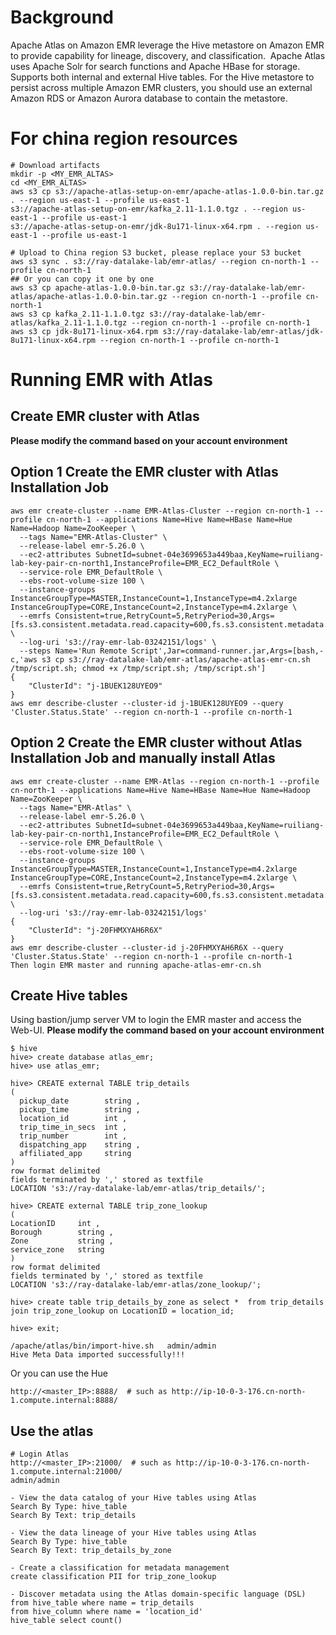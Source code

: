 # Background

Apache Atlas on Amazon EMR leverage the Hive metastore on Amazon EMR to provide capability for lineage, discovery, and classification. 
Apache Atlas uses Apache Solr for search functions and Apache HBase for storage. 
Supports both internal and external Hive tables. 
For the Hive metastore to persist across multiple Amazon EMR clusters, you should use an external Amazon RDS or Amazon Aurora database to contain the metastore.

# For china region resources
```
# Download artifacts
mkdir -p <MY_EMR_ALTAS>
cd <MY_EMR_ALTAS>
aws s3 cp s3://apache-atlas-setup-on-emr/apache-atlas-1.0.0-bin.tar.gz . --region us-east-1 --profile us-east-1
s3://apache-atlas-setup-on-emr/kafka_2.11-1.1.0.tgz . --region us-east-1 --profile us-east-1
s3://apache-atlas-setup-on-emr/jdk-8u171-linux-x64.rpm . --region us-east-1 --profile us-east-1

# Upload to China region S3 bucket, please replace your S3 bucket
aws s3 sync . s3://ray-datalake-lab/emr-atlas/ --region cn-north-1 --profile cn-north-1
## Or you can copy it one by one
aws s3 cp apache-atlas-1.0.0-bin.tar.gz s3://ray-datalake-lab/emr-atlas/apache-atlas-1.0.0-bin.tar.gz --region cn-north-1 --profile cn-north-1
aws s3 cp kafka_2.11-1.1.0.tgz s3://ray-datalake-lab/emr-atlas/kafka_2.11-1.1.0.tgz --region cn-north-1 --profile cn-north-1
aws s3 cp jdk-8u171-linux-x64.rpm s3://ray-datalake-lab/emr-atlas/jdk-8u171-linux-x64.rpm --region cn-north-1 --profile cn-north-1
```

# Running EMR with Atlas

## Create EMR cluster with Atlas
**Please modify the command based on your account environment**

## Option 1 Create the EMR cluster with Atlas Installation Job
```
aws emr create-cluster --name EMR-Atlas-Cluster --region cn-north-1 --profile cn-north-1 --applications Name=Hive Name=HBase Name=Hue Name=Hadoop Name=ZooKeeper \
  --tags Name="EMR-Atlas-Cluster" \
  --release-label emr-5.26.0 \
  --ec2-attributes SubnetId=subnet-04e3699653a449baa,KeyName=ruiliang-lab-key-pair-cn-north1,InstanceProfile=EMR_EC2_DefaultRole \
  --service-role EMR_DefaultRole \
  --ebs-root-volume-size 100 \
  --instance-groups InstanceGroupType=MASTER,InstanceCount=1,InstanceType=m4.2xlarge InstanceGroupType=CORE,InstanceCount=2,InstanceType=m4.2xlarge \
  --emrfs Consistent=true,RetryCount=5,RetryPeriod=30,Args=[fs.s3.consistent.metadata.read.capacity=600,fs.s3.consistent.metadata.write.capacity=300] \
  --log-uri 's3://ray-emr-lab-03242151/logs' \
  --steps Name='Run Remote Script',Jar=command-runner.jar,Args=[bash,-c,'aws s3 cp s3://ray-datalake-lab/emr-atlas/apache-atlas-emr-cn.sh /tmp/script.sh; chmod +x /tmp/script.sh; /tmp/script.sh']
{
    "ClusterId": "j-1BUEK128UYEO9"
}
aws emr describe-cluster --cluster-id j-1BUEK128UYEO9 --query 'Cluster.Status.State' --region cn-north-1 --profile cn-north-1
```

## Option 2 Create the EMR cluster without Atlas Installation Job and manually install Atlas

```
aws emr create-cluster --name EMR-Atlas --region cn-north-1 --profile cn-north-1 --applications Name=Hive Name=HBase Name=Hue Name=Hadoop Name=ZooKeeper \
  --tags Name="EMR-Atlas" \
  --release-label emr-5.26.0 \
  --ec2-attributes SubnetId=subnet-04e3699653a449baa,KeyName=ruiliang-lab-key-pair-cn-north1,InstanceProfile=EMR_EC2_DefaultRole \
  --service-role EMR_DefaultRole \
  --ebs-root-volume-size 100 \
  --instance-groups InstanceGroupType=MASTER,InstanceCount=1,InstanceType=m4.2xlarge InstanceGroupType=CORE,InstanceCount=2,InstanceType=m4.2xlarge \
  --emrfs Consistent=true,RetryCount=5,RetryPeriod=30,Args=[fs.s3.consistent.metadata.read.capacity=600,fs.s3.consistent.metadata.write.capacity=300] \
  --log-uri 's3://ray-emr-lab-03242151/logs'
{
    "ClusterId": "j-20FHMXYAH6R6X"
}
aws emr describe-cluster --cluster-id j-20FHMXYAH6R6X --query 'Cluster.Status.State' --region cn-north-1 --profile cn-north-1
Then login EMR master and running apache-atlas-emr-cn.sh
```

## Create Hive tables
Using bastion/jump server VM to login the EMR master and access the Web-UI. **Please modify the command based on your account environment**

```
$ hive
hive> create database atlas_emr;
hive> use atlas_emr;

hive> CREATE external TABLE trip_details
(
  pickup_date        string ,
  pickup_time        string ,
  location_id        int ,
  trip_time_in_secs  int ,
  trip_number        int ,
  dispatching_app    string ,
  affiliated_app     string 
)
row format delimited
fields terminated by ',' stored as textfile
LOCATION 's3://ray-datalake-lab/emr-atlas/trip_details/';

hive> CREATE external TABLE trip_zone_lookup 
(
LocationID     int ,
Borough        string ,
Zone           string ,
service_zone   string
)
row format delimited
fields terminated by ',' stored as textfile
LOCATION 's3://ray-datalake-lab/emr-atlas/zone_lookup/';

hive> create table trip_details_by_zone as select *  from trip_details  join trip_zone_lookup on LocationID = location_id;

hive> exit;

/apache/atlas/bin/import-hive.sh   admin/admin
Hive Meta Data imported successfully!!!
```

Or you can use the Hue
```
http://<master_IP>:8888/  # such as http://ip-10-0-3-176.cn-north-1.compute.internal:8888/
```

## Use the atlas
```
# Login Atlas
http://<master_IP>:21000/  # such as http://ip-10-0-3-176.cn-north-1.compute.internal:21000/
admin/admin

- View the data catalog of your Hive tables using Atlas
Search By Type: hive_table
Search By Text: trip_details

- View the data lineage of your Hive tables using Atlas
Search By Type: hive_table
Search By Text: trip_details_by_zone

- Create a classification for metadata management
create classification PII for trip_zone_lookup

- Discover metadata using the Atlas domain-specific language (DSL)
from hive_table where name = trip_details
from hive_column where name = 'location_id'
hive_table select count()
```

